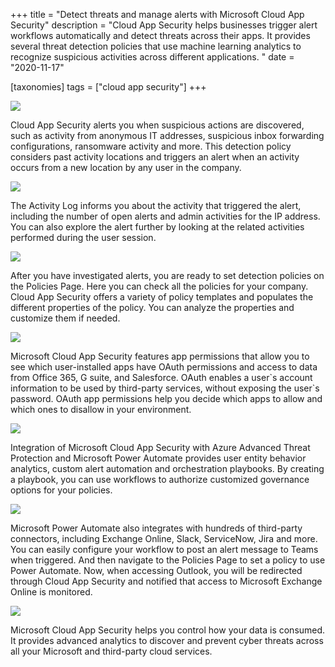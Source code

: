 +++
title = "Detect threats and manage alerts with Microsoft Cloud App Security"
description = "Cloud App Security helps businesses trigger alert workflows automatically and detect threats across their apps. It provides several threat detection policies that use machine learning analytics to recognize suspicious activities across different applications. "
date = "2020-11-17"

[taxonomies]
tags = ["cloud app security"]
+++

![](https://o365hq.com/images/869.png)

Cloud App Security alerts you when suspicious actions are discovered,
such as activity from anonymous IT addresses, suspicious inbox
forwarding configurations, ransomware activity and more. This detection
policy considers past activity locations and triggers an alert when an
activity occurs from a new location by any user in the company.

![](https://o365hq.com/images/868.png)

The Activity Log informs you about the activity that triggered the
alert, including the number of open alerts and admin activities for the
IP address. You can also explore the alert further by looking at the
related activities performed during the user session.

![](https://o365hq.com/images/870.png)

After you have investigated alerts, you are ready to set detection
policies on the Policies Page. Here you can check all the policies for
your company. Cloud App Security offers a variety of policy templates
and populates the different properties of the policy. You can analyze
the properties and customize them if needed.

![](https://o365hq.com/images/871.png)

Microsoft Cloud App Security features app permissions that allow you to
see which user-installed apps have OAuth permissions and access to data
from Office 365, G suite, and Salesforce. OAuth enables a user\`s
account information to be used by third-party services, without exposing
the user\`s password. OAuth app permissions help you decide which apps
to allow and which ones to disallow in your environment.

![](https://o365hq.com/images/872.png)

Integration of Microsoft Cloud App Security with Azure Advanced Threat
Protection and Microsoft Power Automate provides user entity behavior
analytics, custom alert automation and orchestration playbooks. By
creating a playbook, you can use workflows to authorize customized
governance options for your policies.

![](https://o365hq.com/images/874.png)

Microsoft Power Automate also integrates with hundreds of third-party
connectors, including Exchange Online, Slack, ServiceNow, Jira and more.
You can easily configure your workflow to post an alert message to Teams
when triggered. And then navigate to the Policies Page to set a policy
to use Power Automate. Now, when accessing Outlook, you will be
redirected through Cloud App Security and notified that access to
Microsoft Exchange Online is monitored.

![](https://o365hq.com/images/873.png)

Microsoft Cloud App Security helps you control how your data is
consumed. It provides advanced analytics to discover and prevent
cyber threats across all your Microsoft and third-party cloud services.